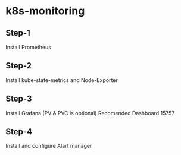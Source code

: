 # k8s-monitoring

## Step-1
Install Prometheus

## Step-2
Install kube-state-metrics and Node-Exporter

## Step-3
Install Grafana (PV & PVC is optional)
Recomended Dashboard 15757

## Step-4
Install and configure Alart manager
